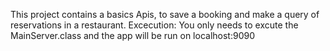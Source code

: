 This project contains a basics Apis, to save a booking and make a query of reservations in a restaurant.
Excecution:
You only needs to excute the MainServer.class and the app will be run on localhost:9090

